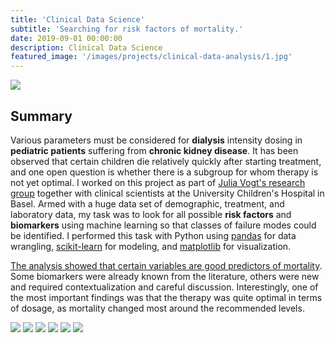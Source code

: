 ```yaml
---
title: 'Clinical Data Science'
subtitle: 'Searching for risk factors of mortality.'
date: 2019-09-01 00:00:00
description: Clinical Data Science
featured_image: '/images/projects/clinical-data-analysis/1.jpg'
---
```


![](/images/projects/clinical-data-analysis/1.jpg)

## Summary

Various parameters must be considered for **dialysis** intensity dosing in **pediatric patients** suffering from **chronic kidney disease**. It has been observed that certain children die relatively quickly after starting treatment, and one open question is whether there is a subgroup for whom therapy is not yet optimal. I worked on this project as part of [Julia Vogt's research group](https://mds.inf.ethz.ch/team/detail/julia-vogt/) together with clinical scientists at the University Children's Hospital in Basel. Armed with a huge data set of demographic, treatment, and laboratory data, my task was to look for all possible **risk factors** and **biomarkers** using machine learning so that classes of failure modes could be identified. I performed this task with Python using [pandas](https://pandas.pydata.org) for data wrangling, [scikit-learn](https://scikit-learn.org/stable/index.html) for modeling, and [matplotlib](https://matplotlib.org) for visualization.

[The analysis showed that certain variables are good predictors of mortality](https://academic.oup.com/ndt/article/36/3/519/5854486). Some biomarkers were already known from the literature, others were new and required contextualization and careful discussion. Interestingly, one of the most important findings was that the therapy was quite optimal in terms of dosage, as mortality changed most around the recommended levels.

<div class="gallery" data-columns="3">
	<img src="/images/projects/clinical-data-analysis/feature_importance.png">
	<img src="/images/projects/clinical-data-analysis/pdp_hist_joint.png">
	<img src="/images/projects/clinical-data-analysis/correlations_app.png">
	<img src="/images/projects/clinical-data-analysis/pdp_joint.png">
	<img src="/images/projects/clinical-data-analysis/dr_final_analysis_app.png">
	<img src="/images/projects/clinical-data-analysis/ROC_curve_app.png">
</div>
